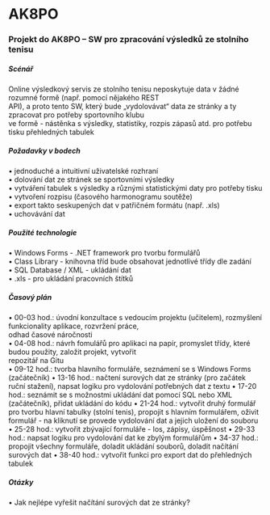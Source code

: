 # AK8PO  
### Projekt do AK8PO – SW pro zpracování výsledků ze stolního tenisu  
  
##### Scénář  
Online výsledkový servis ze stolního tenisu neposkytuje data v žádné rozumné formě (např. pomocí nějakého REST  
API), a proto tento SW, který bude „vydolovávat“ data ze stránky a ty zpracovat pro potřeby sportovního klubu  
ve formě - nástěnka s výsledky, statistiky, rozpis zápasů atd. pro potřebu tisku přehledných tabulek 
  
##### Požadavky v bodech  
•	jednoduché a intuitivní uživatelské rozhraní  
•	dolování dat ze stránek se sportovními výsledky  
•	vytváření tabulek s výsledky a různými statistickými daty pro potřeby tisku
•	vytvoření rozpisu (časového harmonogramu soutěže)  
•	export takto seskupených dat v patřičném formátu (např. .xls)  
•	uchovávání dat  
  
##### Použité technologie  
•	Windows Forms - .NET framework pro tvorbu formulářů  
•	Class Library - knihovna tříd bude obsahovat jednotlivé třídy dle zadání  
•	SQL Database / XML - ukládání dat  
•	.xls - pro ukládání pracovních štítků  
  
##### Časový plán  
•	00-03 hod.: úvodní konzultace s vedoucím projektu (učitelem), rozmyšlení funkcionality aplikace, rozvržení práce,   
              odhad časové náročnosti  
•	04-08 hod.: návrh fomulářů pro aplikaci na papír, promyslet třídy, které budou použity, založit projekt, vytvořit  
              repozitář na Gitu  
•	09-12 hod.: tvorba hlavního formuláře, seznámení se s Windows Forms (začátečník)
• 13-16 hod.: načtení surových dat ze stránky (pro začátek ruční stažení), napsat logiku pro vydolování potřebných 
              dat z textu
• 17-20 hod.: seznámit se s možnostmi ukládání dat pomocí SQL nebo XML (začátečník), přidat ukládání do kódu
• 21-24 hod.: vytvořit druhý formulář pro tvorbu hlavní tabulky (stolní tenis), propojit s hlavním formulářem, oživit
              formulář - na kliknutí se provede vydolování dat a jejich uložení do souboru
• 25-28 hod.: vytvořit zbývající formuláře - los, zápisy, úspěšnost
• 29-33 hod.: napsat logiku pro vydolování dat ke zbylým formulářům
• 34-37 hod.: propojit všechny formuláře, doladit ukládání souborů, doladit načítání surových dat
• 38-40 hod.: vytvořit funkci pro export dat do přehledných tabulek

  
##### Otázky
• Jak nejlépe vyřešit načítání surových dat ze stránky?

